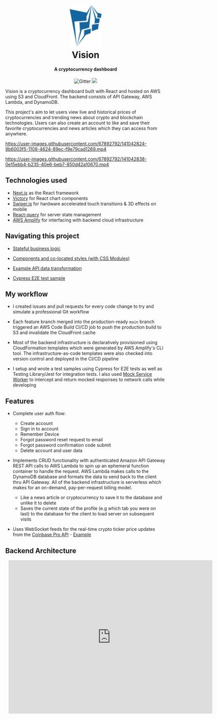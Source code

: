 <h1 align="center">
  <br>
  <a href="https://master.d2ad3ugmq3rllx.amplifyapp.com/"><img src="https://raw.githubusercontent.com/hasibhassan/vision/master/public/logo.svg" alt="Vision logo" width="100"></a>
  <br>
  Vision
  <br>
</h1>

<h4 align="center">A cryptocurrency dashboard</h4>

<p align="center">
  <a>
    <img src="https://img.shields.io/badge/license-MIT-blue.svg"
         alt="Gitter">
  </a>
  <a href="https://master.d2ad3ugmq3rllx.amplifyapp.com"><img src="https://img.shields.io/badge/Demo-online-brightgreen"></a>
</p>

Vision is a cryptocurrency dashboard built with React and hosted on AWS using S3 and CloudFront. The backend consists of API Gateway, AWS Lambda, and DynamoDB.

This project's aim to let users view live and historical prices of cryptocurrencies and trending news about crypto and blockchain technologies. Users can also create an account to like and save their favorite cryptocurrencies and news articles which they can access from anywhere.

https://user-images.githubusercontent.com/67892792/141042824-9b6003f5-1108-4624-89ec-f9e79cad1269.mp4

https://user-images.githubusercontent.com/67892792/141042838-0e15ebb4-b235-40e6-beb7-850d42a10670.mp4

## Technologies used

- [Next.js](https://github.com/vercel/next.js/) as the React framework
- [Victory](https://github.com/FormidableLabs/victory) for React chart components
- [Swiper.js](https://github.com/nolimits4web/swiper) for hardware accelerated touch transitions & 3D effects on mobile
- [React-query](https://github.com/tannerlinsley/react-query) for server state management
- [AWS Amplify](https://github.com/aws-amplify/amplify-js) for interfacing with backend cloud infrastructure

## Navigating this project

- [Stateful business logic](./utils/Context)
- [Components and co-located styles (with CSS Modules)](./components)

- [Example API data transformation](./components/sections/Home/CryptoCardBase.js)

- [Cypress E2E test sample](./cypress/integration/test.spec.js)

## My workflow

- I created issues and pull requests for every code change to try and simulate a professional Git workflow

- Each feature branch merged into the production-ready `main` branch triggered an AWS Code Build CI/CD job to push the production build to S3 and invalidate the CloudFront cache

- Most of the backend infrastructure is declaratively provisioned using CloudFormation templates which were generated by AWS Amplify's CLI tool. The infrastructure-as-code templates were also checked into version control and deployed in the CI/CD pipeline

- I setup and wrote a test samples using Cypress for E2E tests as well as Testing Library/Jest for integration tests. I also used [Mock Service Worker](https://github.com/mswjs/msw) to intercept and return mocked responses to network calls while developing

## Features

- Complete user auth flow:

  - Create account
  - Sign in to account
  - Remember Device
  - Forgot password reset request to email
  - Forgot password confirmation code submit
  - Delete account and user data

- Implements CRUD functionality with authenticated Amazon API Gateway REST API calls to AWS Lambda to spin up an ephemeral function container to handle the request. AWS Lambda makes calls to the DynamoDB database and formats the data to send back to the client thru API Gateway. All of the backend infrastructure is serverless which makes for an on-demand, pay-per-request billing model.

  - Like a news article or cryptocurrency to save it to the database and unlike it to delete
  - Saves the current state of the profile (e.g which tab you were on last) to the database for the client to load server on subsequent visits

- Uses WebSocket feeds for the real-time crypto ticker price updates from the [Coinbase Pro API](https://docs.cloud.coinbase.com/exchange/docs/overview) - [Example](./components/layouts/LiveChartPage.js)

## Backend Architecture

<div style="width: 640px; height: 480px; margin: 10px; position: relative;"><iframe allowfullscreen frameborder="0" style="width:640px; height:480px" src="https://lucid.app/documents/embeddedchart/b8302259-4f8a-4bb4-b2e0-55d26e69322d" id="Q7CqOeMuwPGI"></iframe></div>
